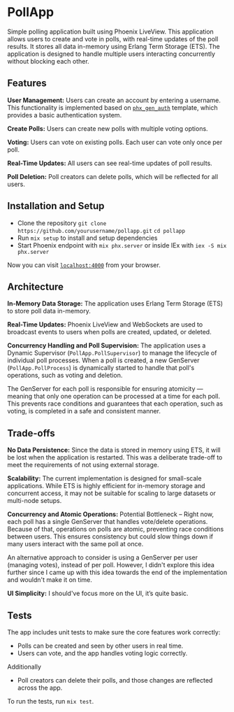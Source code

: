 # PollApp

Simple polling application built using Phoenix LiveView. This application allows users to create and vote in polls, with real-time updates of the poll results. It stores all data in-memory using Erlang Term Storage (ETS). The application is designed to handle multiple users interacting concurrently without blocking each other.

## Features

**User Management:** Users can create an account by entering a username.  This functionality is implemented based on [`phx_gen_auth`](https://github.com/aaronrenner/phx_gen_auth/tree/master) template, which provides a basic authentication system.

**Create Polls:** Users can create new polls with multiple voting options.
 
**Voting:** Users can vote on existing polls. Each user can vote only once per poll.

**Real-Time Updates:** All users can see real-time updates of poll results.

**Poll Deletion:** Poll creators can delete polls, which will be reflected for all users.

## Installation and Setup
* Clone the repository
  `git clone https://github.com/yourusername/pollapp.git`
  `cd pollapp`
* Run `mix setup` to install and setup dependencies
* Start Phoenix endpoint with `mix phx.server` or inside IEx with `iex -S mix phx.server`

Now you can visit [`localhost:4000`](http://localhost:4000) from your browser.

## Architecture
**In-Memory Data Storage:** The application uses Erlang Term Storage (ETS) to store poll data in-memory.

**Real-Time Updates:** Phoenix LiveView and WebSockets are used to broadcast events to users when polls are created, updated, or deleted.

**Concurrency Handling and Poll Supervision:** The application uses a Dynamic Supervisor (`PollApp.PollSupervisor`) to manage the lifecycle of individual poll processes. When a poll is created, a new GenServer (`PollApp.PollProcess`) is dynamically started to handle that poll's operations, such as voting and deletion.

The GenServer for each poll is responsible for ensuring atomicity — meaning that only one operation can be processed at a time for each poll. This prevents race conditions and guarantees that each operation, such as voting, is completed in a safe and consistent manner.

## Trade-offs
**No Data Persistence:** Since the data is stored in memory using ETS, it will be lost when the application is restarted. This was a deliberate trade-off to meet the requirements of not using external storage.

**Scalability:** The current implementation is designed for small-scale applications. While ETS is highly efficient for in-memory storage and concurrent access, it may not be suitable for scaling to large datasets or multi-node setups.

**Concurrency and Atomic Operations:** Potential Bottleneck – Right now, each poll has a single GenServer that handles vote/delete operations. Because of that, operations on polls are atomic, preventing race conditions between users. This ensures consistency but could slow things down if many users interact with the same poll at once.

An alternative approach to consider is using a GenServer per user (managing votes), instead of per poll. However, I didn't explore this idea further since I came up with this idea towards the end of the implementation and wouldn't make it on time.

**UI Simplicity:** I should've focus more on the UI, it’s quite basic.

## Tests
The app includes unit tests to make sure the core features work correctly:
- Polls can be created and seen by other users in real time.
- Users can vote, and the app handles voting logic correctly.

Additionally
- Poll creators can delete their polls, and those changes are reflected across the app.

To run the tests, run `mix test`.